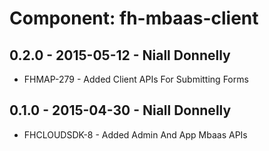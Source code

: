 # Component: fh-mbaas-client

## 0.2.0 - 2015-05-12 - Niall Donnelly

* FHMAP-279 - Added Client APIs For Submitting Forms 

## 0.1.0 - 2015-04-30 - Niall Donnelly

* FHCLOUDSDK-8 - Added Admin And App Mbaas APIs
